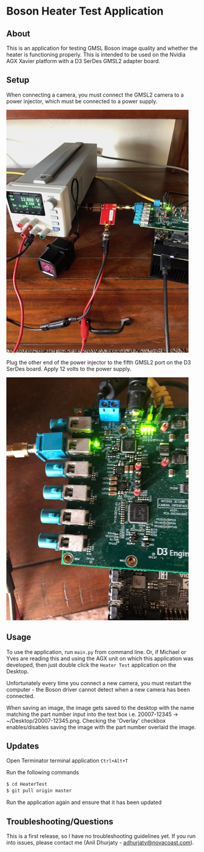 # Boson Heater Test Application

## About

This is an application for testing GMSL Boson image quality and whether the heater is functioning properly. This is intended to be used on the Nvidia AGX Xavier platform with a D3 SerDes GMSL2 adapter board.

## Setup 

When connecting a camera, you must connect the GMSL2 camera to a power injector, which must be connected to a power supply. 

![Power Injector](assets/power_injector.jpg)

Plug the other end of the power injector to the fifth GMSL2 port on the D3 SerDes board. Apply 12 volts to the power supply.

![Connection](assets/connection.jpg)

## Usage

To use the application, run `main.py` from command line. Or, if Michael or Yves are reading this and using the AGX unit on which this application was developed, then just double click the `Heater Test` application on the Desktop. 

Unfortunately every time you connect a new camera, you must restart the computer - the Boson driver cannot detect when a new camera has been connected.

When saving an image, the image gets saved to the desktop with the name matching the part number input into the text box i.e. 20007-12345 -> ~/Desktop/20007-12345.png. Checking the 'Overlay' checkbox enables/disables saving the image with the part number overlaid the image.

## Updates

Open Terminator terminal application `Ctrl+Alt+T`

Run the following commands
```sh
$ cd HeaterTest
$ git pull origin master
```

Run the application again and ensure that it has been updated

## Troubleshooting/Questions

This is a first release, so I have no troubleshooting guidelines yet. If you run into issues, please contact me (Anil Dhurjaty - adhurjaty@novacoast.com).

